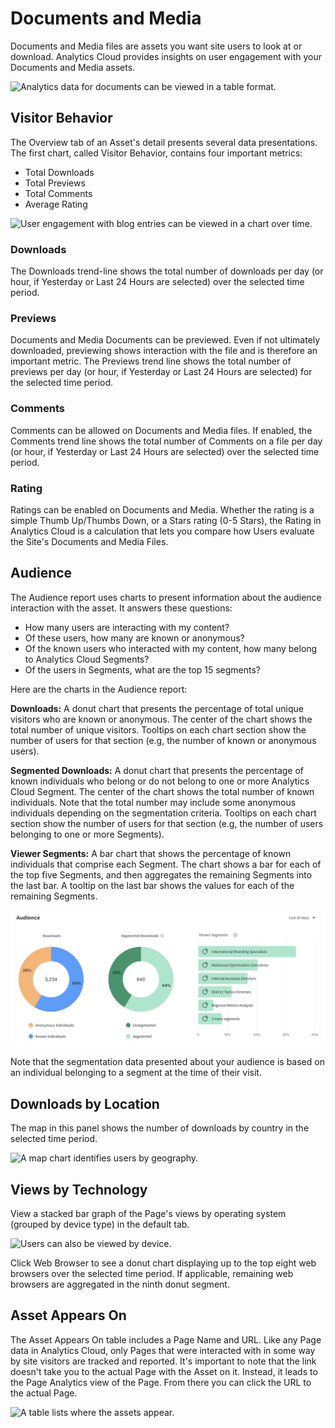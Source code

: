 # Documents and Media

Documents and Media files are assets you want site users to look at or download. Analytics Cloud provides insights on user engagement with your Documents and Media assets.

![Analytics data for documents can be viewed in a table format.](documents-and-media/images/01.png)

## Visitor Behavior

The Overview tab of an Asset's detail presents several data presentations. The first chart, called Visitor Behavior, contains four important metrics:

* Total Downloads
* Total Previews
* Total Comments
* Average Rating

![User engagement with blog entries can be viewed in a chart over time.](documents-and-media/images/02.png)

### Downloads

The Downloads trend-line shows the total number of downloads per day (or hour, if Yesterday or Last 24 Hours are selected) over the selected time period.

### Previews

Documents and Media Documents can be previewed. Even if not ultimately downloaded, previewing shows interaction with the file and is therefore an important metric. The Previews trend line shows the total number of previews per day (or hour, if Yesterday or Last 24 Hours are selected) for the selected time period.

### Comments

Comments can be allowed on Documents and Media files. If enabled, the Comments trend line shows the total number of Comments on a file per day (or hour, if Yesterday or Last 24 Hours are selected) over the selected time period.

### Rating

Ratings can be enabled on Documents and Media. Whether the rating is a simple Thumb Up/Thumbs Down, or a Stars rating (0-5 Stars), the Rating in Analytics Cloud is a calculation that lets you compare how Users evaluate the Site's Documents and Media Files.

## Audience

The Audience report uses charts to present information about the audience interaction with the asset. It answers these questions:

* How many users are interacting with my content?
* Of these users, how many are known or anonymous?
* Of the known users who interacted with my content, how many belong to Analytics Cloud Segments?
* Of the users in Segments, what are the top 15 segments?

Here are the charts in the Audience report:

**Downloads:** A donut chart that presents the percentage of total unique visitors who are known or anonymous. The center of the chart shows the total number of unique visitors. Tooltips on each chart section show the number of users for that section (e.g, the number of known or anonymous users).

**Segmented Downloads:** A donut chart that presents the percentage of known individuals who belong or do not belong to one or more Analytics Cloud Segment. The center of the chart shows the total number of known individuals. Note that the total number may include some anonymous individuals depending on the segmentation criteria. Tooltips on each chart section show the number of users for that section (e.g, the number of users belonging to one or more Segments). 

**Viewer Segments:** A bar chart that shows the percentage of known individuals that comprise each Segment. The chart shows a bar for each of the top five Segments, and then aggregates the remaining Segments into the last bar. A tooltip on the last bar shows the values for each of the remaining Segments.

![Charts help to identify unique visitors, logged in users, and users who fall into particular segments.](documents-and-media/images/03.png)

Note that the segmentation data presented about your audience is based on an individual belonging to a segment at the time of their visit.

## Downloads by Location

The map in this panel shows the number of downloads by country in the selected time period.

![A map chart identifies users by geography.](documents-and-media/images/04.png)

## Views by Technology

View a stacked bar graph of the Page's views by operating system (grouped by device type) in the default tab.

![Users can also be viewed by device.](documents-and-media/images/05.png)

Click Web Browser to see a donut chart displaying up to the top eight web browsers over the selected time period. If applicable, remaining web browsers are aggregated in the ninth donut segment.

## Asset Appears On

The Asset Appears On table includes a Page Name and URL. Like any Page data in Analytics Cloud, only Pages that were interacted with in some way by site visitors are tracked and reported. It's important to note that the link doesn't take you to the actual Page with the Asset on it. Instead, it leads to the Page Analytics view of the Page. From there you can click the URL to the actual Page.

![A table lists where the assets appear.](documents-and-media/images/06.png)
